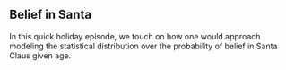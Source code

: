 ## Belief in Santa

In this quick holiday episode, we touch on how one would approach modeling the statistical distribution over the probability of belief in Santa Claus given age.

